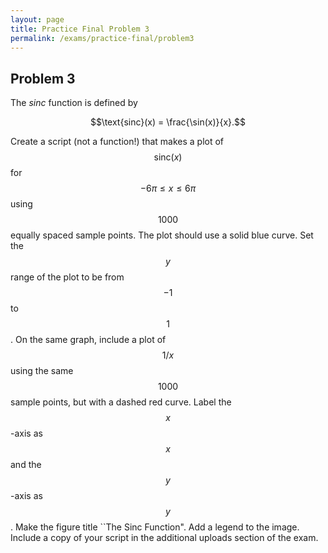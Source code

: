 ```yaml
---
layout: page
title: Practice Final Problem 3
permalink: /exams/practice-final/problem3
---
```


## Problem 3

The *sinc* function is defined by

$$\text{sinc}(x)  = \frac{\sin(x)}{x}.$$

Create a script (not a function!) that makes a plot of $$\text{sinc}(x)$$ for $$-6\pi\leq x \leq 6\pi$$ using $$1000$$ equally spaced sample points.
The plot should use a solid blue curve.
Set the $$y$$ range of the plot to be from $$-1$$ to $$1$$.
On the same graph, include a plot of $$1/x$$ using the same $$1000$$ sample points, but with a dashed red curve.
Label the $$x$$-axis as $$x$$ and the $$y$$-axis as $$y$$.
Make the figure title ``The Sinc Function".
Add a legend to the image.
Include a copy of your script in the additional uploads section of the exam.


